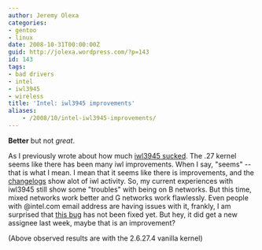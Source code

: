 ```yaml
---
author: Jeremy Olexa
categories:
- gentoo
- linux
date: 2008-10-31T00:00:00Z
guid: http://jolexa.wordpress.com/?p=143
id: 143
tags:
- bad drivers
- intel
- iwl3945
- wireless
title: 'Intel: iwl3945 improvements'
aliases:
    - /2008/10/intel-iwl3945-improvements/
---
```


**Better** but not *great*.

As I previously wrote about how much [iwl3945 sucked][1]. The .27 kernel seems like there has been many iwl improvements. When I say, "seems" -- that is what I mean. I mean that it seems like there is improvements, and the [changelogs][2] show alot of iwl activity. So, my current experiences with iwl3945 still show some "troubles" with being on B networks. But this time, mixed networks work better and G networks work flawlessly. Even people with @intel.com email address are having issues with it, frankly, I am surprised that [this bug][3] has not been fixed yet. But hey, it did get a new assignee last week, maybe that is an improvement?

(Above observed results are with the 2.6.27.4 vanilla kernel)

 [1]: http://jolexa.wordpress.com/2008/09/02/intel-iwl3945-madness/
 [2]: http://git.kernel.org/?p=linux%2Fkernel%2Fgit%2Fstable%2Flinux-2.6.27.y.git&a=search&h=HEAD&st=commit&s=iwl
 [3]: http://www.intellinuxwireless.org/bugzilla/show_bug.cgi?id=1592